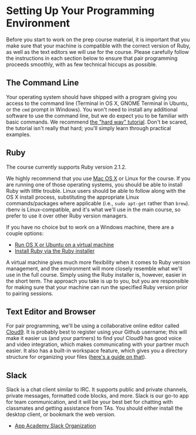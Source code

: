 # Setting Up Your Programming Environment

Before you start to work on the prep course material, it is important
that you make sure that your machine is compatible with the correct
version of Ruby, as well as the text editors we will use for the course.
Please carefully follow the instructions in each section below to ensure
that pair programming proceeds smoothly, with as few technical hiccups
as possible.

## The Command Line

Your operating system should have shipped with a program giving you
access to the command line (Terminal in OS X, GNOME Terminal in Ubuntu,
or the `cmd` prompt in Windows). You won't need to install any
additional software to use the command line, but we do expect you to be
familiar with basic commands. We recommend [the "hard way"
tutorial][cli-hardway]. Don't be scared, the tutorial isn't really that
hard; you'll simply learn through practical examples.

[cli-hardway]: http://cli.learncodethehardway.org/book/

## Ruby

The course currently supports Ruby version 2.1.2.

We highly recommend that you use [Mac OS X][osx-ruby-install] or Linux
for the course. If you are running one of those operating systems, you
should be able to install Ruby with little trouble. Linux users should
be able to follow along with the OS X install process, substituting the
appropriate Linux commands/packages where applicable (i.e., `sudo
apt-get` rather than `brew`). rbenv is Linux-compatible, and it's what
we'll use in the main course, so prefer to use it over other Ruby
version managers.

[osx-ruby-install]: http://github.com/appacademy/meta/setup/ruby.md

If you have no choice but to work on a Windows machine, there are a
couple options:

- [Run OS X or Ubuntu on a virtual machine][virtual-machines]
- [Install Ruby via the Ruby installer][ruby-installer-windows]

A virtual machine gives much more flexibility when it comes to Ruby
version management, and the environment will more closely resemble what
we'll use in the full course. Simply using the Ruby installer is,
however, easier in the short term. The approach you take is up to you,
but you are responsible for making sure that your machine can run the
specified Ruby version prior to pairing sessions.

[virtual-machines]: http://lifehacker.com/5204434/the-beginners-guide-to-creating-virtual-machines-with-virtualbox
[ruby-installer-windows]: http://rubyinstaller.org/

## Text Editor and Browser

For pair programming, we'll be using a collaborative online editor
called [Cloud9][cloud9]. It is probably best to register using your
Github username; this will make it easier us (and your partners) to find
you! Cloud9 has good voice and video integration, which makes
communicating with your partner much easier. It also has a built-in
workspace feature, which gives you a directory structure for organizing
your files ([here's a guide on that][cloud9-setup]).

[cloud9]: http://www.c9.io/
[cloud9-setup]: ./cloud9/
[atom-editor]: https://atom.io/

## Slack

Slack is a chat client similar to IRC. It supports public and private
channels, private messages, formatted code blocks, and more. Slack is
our go-to app for team communication, and it will be your best bet for
chatting with classmates and getting assistance from TAs. You should
either install the desktop client, or bookmark the web version.

* [App Academy Slack Organization][aa-slack]

[aa-slack]: https://app-academy.slack.com/
